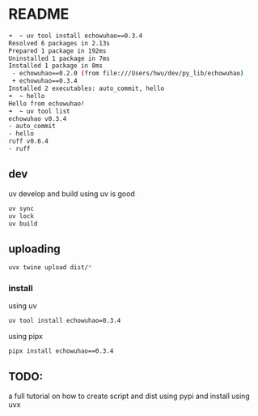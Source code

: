 # README

```sh
➜  ~ uv tool install echowuhao==0.3.4
Resolved 6 packages in 2.13s
Prepared 1 package in 192ms
Uninstalled 1 package in 7ms
Installed 1 package in 8ms
 - echowuhao==0.2.0 (from file:///Users/hwu/dev/py_lib/echowuhao)
 + echowuhao==0.3.4
Installed 2 executables: auto_commit, hello
➜  ~ hello
Hello from echowuhao!
➜  ~ uv tool list
echowuhao v0.3.4
- auto_commit
- hello
ruff v0.6.4
- ruff
```

## dev

uv develop and build using uv is good

```sh
uv sync
uv lock
uv build
```

## uploading

```sh
uvx twine upload dist/*
```

### install

using uv

```sh
uv tool install echowuhao=0.3.4
```

using pipx

```sh
pipx install echowuhao==0.3.4
```

## TODO:

a full tutorial on how to create script and dist using pypi and install using uvx
